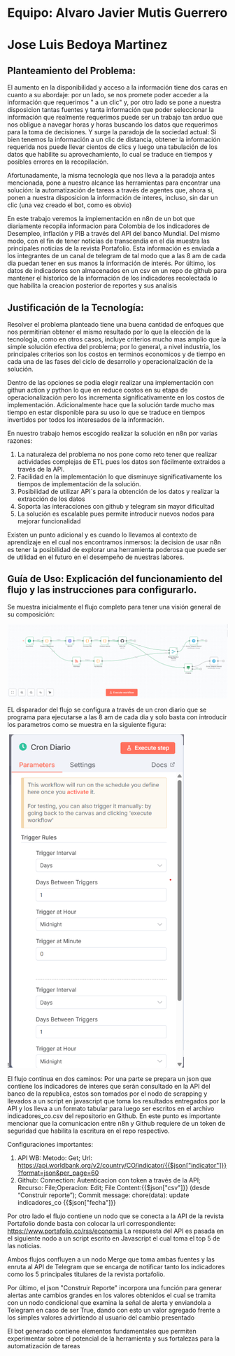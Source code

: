 # Equipo: Alvaro Javier Mutis Guerrero
# Jose Luis Bedoya Martinez

## Planteamiento del Problema:
El aumento en la disponibilidad y acceso a la información tiene dos caras en cuanto a su abordaje: por un lado, se nos promete poder acceder a la información que requerimos " a un clic" y, por otro lado se pone a nuestra disposicion tantas fuentes y tanta información que poder seleccionar la información que realmente requerimos puede ser un trabajo tan arduo que nos obligue a navegar horas y horas buscando los datos que requerimos para la toma de decisiones. Y surge la paradoja de la sociedad actual: Si bien tenemos la información a un clic de distancia, obtener la información requerida nos puede llevar cientos de clics y luego una tabulación de los datos que habilite su aprovechamiento, lo cual se traduce en tiempos y posibles errores en la recopilación.

Afortunadamente, la misma tecnología que nos lleva a la paradoja antes mencionada, pone a nuestro alcance las herramientas para encontrar una solución: la automatización de tareas a través de agentes que, ahora si, ponen a nuestra disposicion la información de interes, incluso, sin dar un clic (una vez creado el bot, como es obvio)

En este trabajo veremos la implementación en n8n de un bot que diariamente recopila informacion para Colombia de los indicadores de Desempleo, inflación y PIB a través del API del banco Mundial. Del mismo modo, con el fin de tener noticias de transcendia en el dia muestra las principales noticias de la revista Portafolio. Esta información es enviada a los integrantes de un canal de telegram de tal modo que a las 8 am de cada dia puedan tener en sus manos la información de interés. Por último, los datos de indicadores son almacenados en un csv en un repo de github para mantener el historico de la información de los indicadores recolectada lo que habilita la creacion posterior de reportes y sus analisis
## Justificación de la Tecnología: 
Resolver el problema planteado tiene una buena cantidad de enfoques que nos permitirían obtener el mismo resultado por lo que la elección de la tecnología, como en otros casos, incluye criterios mucho mas amplio que la simple solución efectiva del problema; por lo general, a nivel industria, los principales criterios son los costos en terminos economicos y de tiempo en cada una de las fases del ciclo de desarrollo y operacionalización de la solución.

Dentro de las opciones se podia elegir realizar una implementación con githun action y python lo que en reduce costos en su etapa de operacionalización pero los incrementa significativamente en los costos de implementación. Adicionalmente hace que la solución tarde mucho mas tiempo en estar disponible para su uso lo que se traduce en tiempos invertidos por todos los interesados de la información.

En nuestro trabajo hemos escogido realizar la solución en n8n por varias razones:
1. La naturaleza del problema no nos pone como reto tener que realizar actividades complejas de ETL pues los datos son fácilmente extraidos a través de la API.
2. Facilidad en la implementación lo que disminuye significativamente los tiempos de implementación de la solución.
3. Posibilidad de utilizar API´s para la obtención de los datos y realizar la extracción de los datos 
4. Soporta las interacciones con github y telegram sin mayor dificultad
5. La solución es escalable pues permite introducir nuevos nodos para mejorar funcionalidad

Existen un punto adicional y es cuando lo llevamos al contexto de aprendizaje en el cual nos encontramos inmersos: la decision de usar n8n es tener la posibilidad de explorar una herramienta poderosa que puede ser de utilidad en el futuro en el desempeño de nuestras labores.

## Guía de Uso: Explicación del funcionamiento del flujo y las instrucciones para configurarlo.

Se muestra inicialmente el flujo completo para tener una visión general de su composición:

![Flujo](flujo.png)


EL disparador del flujo se configura a través de un cron diario que se programa para ejecutarse a las 8 am de cada dia y solo basta con introducir los parametros como se muestra en la siguiente figura:<br>

!<img src="Crono.png" alt="Crono" width="400"/>

El flujo continua en dos caminos:
Por una parte se prepara un json que contiene los indicadores de interes que serán consultado en la API del banco de la republica, estos son tomados por el nodo de scrapping y llevados a un script en javascript que toma los resultados entregados por la API y los lleva a un formato tabular para luego ser escritos en el archivo indicadores_co.csv del repositorio en Github. En este punto es importante mencionar que la comunicacion entre n8n y Github requiere de un token de seguridad que habilita la escritura en el repo respectivo.

Configuraciones importantes:
1. API WB: Metodo: Get; Url: https://api.worldbank.org/v2/country/CO/indicator/{{$json["indicator"]}}?format=json&per_page=60
2. Github: Connection: Autenticacion con token a través de la API; Recurso: File;Operacion: Edit; File Content:{{$json["csv"]}} (desde “Construir reporte”); Commit message: chore(data): update indicadores_co {{$json["fecha"]}}

Por otro lado el flujo contiene un nodo que se conecta a la API de la revista Portafolio donde basta con colocar la url correspondiente: https://www.portafolio.co/rss/economia
La respuesta del API es pasada en el siguiente nodo a un script escrito en Javascript el cual toma el top 5 de las noticias.

Ambos flujos confluyen a un nodo Merge que toma ambas fuentes y las enruta al API de Telegram que se encarga de notificar tanto los indicadores como los 5 principales titulares de la revista portafolio.

Por último, el json "Construir Reporte" incorpora una función para generar alertas ante cambios grandes en los valores obtenidos el cual se tramita con un nodo condicional que examina la señal de alerta y enviandola a Telegram en caso de ser True, dando con esto un valor agregado frente a los simples valores advirtiendo al usuario del cambio presentado

El bot generado contiene elementos fundamentales que permiten experimentar sobre el potencial de la herramienta y sus fortalezas para la automatización de tareas
